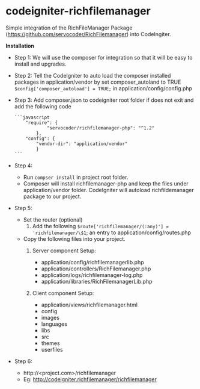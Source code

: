 # codeigniter-richfilemanager
Simple integration of the RichFileManager Package
(<https://github.com/servocoder/RichFilemanager>) into CodeIngiter.

**Installation**

-   Step 1: We will use the composer for integration so that it will be easy to install and upgrades.

-   Step 2: Tell the CodeIgniter to auto load the composer installed packages in application/vendor by set composer_autoland to TRUE
        `$config['composer_autoload'] = TRUE;` in application/config/config.php

-   Step 3: Add composer.json to codeigniter root folder if does not exit and add the following code

        ```javascript
            "require": {		
                    "servocoder/richfilemanager-php": "^1.2"
                },
            "config": {
                "vendor-dir": "application/vendor"        
                }	
        ```
	
-   Step 4:
    -   Run `compser install` in project root folder. 
    -   Composer will install richfilemanager-php and keep the files under
        application/vendor folder. CodeIgniter will autoload richfildemanager
        package to our project.

-   Step 5:
    -   Set the router (optional)
        1.  Add the following `$route['richfilemanager/(:any)'] =
            'richfilemanager/\$1`; an entry to application/config/routes.php
    -   Copy the following files into your project.
        1.  Server component Setup:
            -   application/config/richfilemanagerlib.php
            -   application/controllers/RichFilemanager.php
            -   application/logs/richfilemanager-log.php         
            -   application/libraries/RichFilemanagerLib.php

        2.  Client component Setup:
            -   application/views/richfilemanager.html
            -   config
            -   images
            -   languages
            -   libs
            -   src
            -   themes
            -   userfiles

-   Step 6:
    -   http://<project.com>/richfilemanager
    -   Eg: http://codeigniter.richfilemanager/richfilemanager
